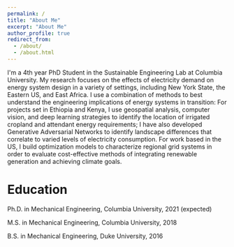 ```yaml
---
permalink: /
title: "About Me"
excerpt: "About Me"
author_profile: true
redirect_from: 
  - /about/
  - /about.html
---
```

I'm a 4th year PhD Student in the Sustainable Engineering Lab at Columbia University. My research focuses on the effects of electricity demand on energy system design in a variety of settings, including New York State, the Eastern US, and East Africa. I use a combination of methods to best understand the engineering implications of energy systems in transition: For projects set in Ethiopia and Kenya, I use geospatial analysis, computer vision, and deep learning strategies to identify the location of irrigated cropland and attendant energy requirements; I have also developed Generative Adversarial Networks to identify landscape differences that correlate to varied levels of electricity consumption. For work based in the US, I build optimization models to characterize regional grid systems in order to evaluate cost-effective methods of integrating renewable generation and achieving climate goals. 

Education
======
<i class="fas fa-graduation-cap"></i> Ph.D. in Mechanical Engineering, Columbia University, 2021 (expected)  

<i class="fas fa-graduation-cap"></i> M.S. in Mechanical Engineering, Columbia University, 2018 

<i class="fas fa-graduation-cap"></i> B.S. in Mechanical Engineering, Duke University, 2016    



